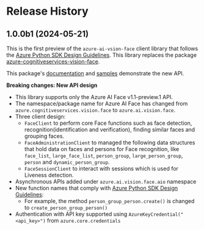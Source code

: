 # Release History

## 1.0.0b1 (2024-05-21)

This is the first preview of the `azure-ai-vsion-face` client library that follows the [Azure Python SDK Design Guidelines](https://azure.github.io/azure-sdk/python_design.html).
This library replaces the package [azure-cognitiveservices-vision-face](https://pypi.org/project/azure-cognitiveservices-vision-face/).

This package's [documentation](https://github.com/Azure/azure-sdk-for-python/tree/main/sdk/face/azure-ai-vision-face/) and [samples](https://github.com/Azure/azure-sdk-for-python/tree/main/sdk/face/azure-ai-vision-face/samples) demonstrate the new API.

**Breaking changes: New API design**

- This library supports only the Azure AI Face v1.1-preview.1 API.
- The namespace/package name for Azure AI Face has changed from `azure.cognitiveservices.vision.face` to `azure.ai.vision.face`.
- Three client design:
  - `FaceClient` to perform core Face functions such as face detection, recognition(identification and verification),
    finding similar faces and grouping faces.
  - `FaceAdministrationClient` to managed the following data structures that hold data on faces and persons for
    Face recognition, like `face_list`, `large_face_list`, `person_group`, `large_person_group`, `person` and
	`dynamic_person_group`.
  - `FaceSessionClient` to interact with sessions which is used for Liveness detection.
- Asynchronous APIs added under `azure.ai.vision.face.aio` namespace
- New function names that comply with [Azure Python SDK Design Guidelines](https://azure.github.io/azure-sdk/python_design.html):
  - For example, the method `person_group_person.create()` is changed to `create_person_group_person()`
- Authentication with API key supported using `AzureKeyCredential("<api_key>")` from `azure.core.credentials`
